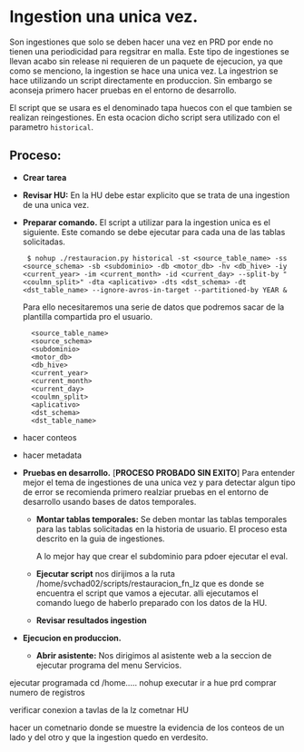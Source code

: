# Ingestion una unica vez.

Son ingestiones que solo se deben hacer una vez en PRD por ende no tienen una periodicidad para regsitrar en malla. Este tipo de ingestiones se llevan acabo sin release ni requieren de un paquete de ejecucion, ya que como se menciono, la ingestion se hace una unica vez. La ingestrion se hace utilizando un script directamente en produccion. Sin embargo se aconseja primero hacer pruebas en el entorno de desarrollo.

El script que se usara es el denominado tapa huecos con el que tambien se realizan reingestiones. En esta ocacion dicho script sera utilizado con el parametro `historical`.

## Proceso:
- **Crear tarea**
- **Revisar HU:** En la HU debe estar explicito que se trata de una ingestion de una unica vez.
- **Preparar comando.** El script a utilizar para la ingestion unica es el siguiente. Este comando se debe ejecutar para cada una de las tablas solicitadas.
            
       $ nohup ./restauracion.py historical -st <source_table_name> -ss <source_schema> -sb <subdominio> -db <motor_db> -hv <db_hive> -iy <current_year> -im <current_month> -id <current_day> --split-by "<coulmn_split>" -dta <aplicativo> -dts <dst_schema> -dt <dst_table_name> --ignore-avros-in-target --partitioned-by YEAR &

    Para ello necesitaremos una serie de datos que podremos sacar de la plantilla compartida pro el usuario.

        <source_table_name>
        <source_schema>
        <subdominio>
        <motor_db>
        <db_hive>
        <current_year>
        <current_month>
        <current_day>
        <coulmn_split>
        <aplicativo>
        <dst_schema>
        <dst_table_name>

- hacer conteos 
- hacer metadata

- **Pruebas en desarrollo.** [**PROCESO PROBADO SIN EXITO**]
Para entender mejor el tema de ingestiones de una unica vez y para detectar algun tipo de error se recomienda primero realziar pruebas en el entorno de desarrollo usando  bases de datos temporales.
    - **Montar tablas temporales:** Se deben montar las tablas temporales para las tablas solicitadas en la historia de usuario. El proceso esta descrito en la guia de ingestiones.

        A lo mejor hay que crear el subdominio para pdoer ejecutar el eval.


   
        
    - **Ejecutar script**
    nos dirijimos a la ruta /home/svchad02/scripts/restauracion_fn_lz que es donde se encuentra el script que vamos a ejecutar. alli ejecutamos el comando luego de haberlo preparado con los datos de la HU.

    - **Revisar  resultados ingestion**
- **Ejecucion en produccion.**

    - **Abrir asistente:** Nos dirigimos al asistente web a la seccion de ejecutar programa del menu Servicios.

ejecutar programada
    cd /home.....
    nohup
    executar
    ir a hue prd
    comprar numero de registros

verificar conexion a tavlas de la lz
cometnar HU

hacer un cometnario donde se muestre la evidencia  de los conteos de un lado y del otro y que la ingestion quedo en verdesito.
    